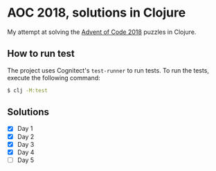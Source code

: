 # AOC 2018, solutions in Clojure

My attempt at solving the [Advent of Code 2018](https://adventofcode.com/2018) puzzles in Clojure.

## How to run test

The project uses Cognitect's `test-runner` to run tests. To run the tests, execute the following command:

```bash
$ clj -M:test
```

## Solutions

- [x] Day 1
- [x] Day 2
- [x] Day 3
- [x] Day 4
- [ ] Day 5
